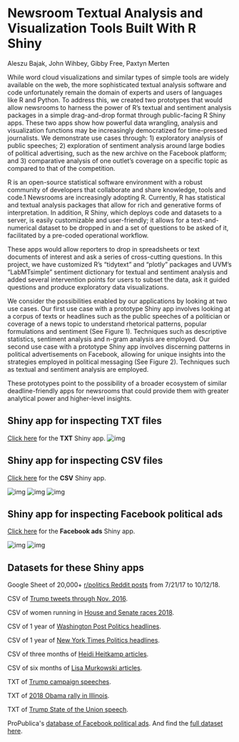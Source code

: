 # Newsroom Textual Analysis and Visualization Tools Built With R Shiny

Aleszu Bajak, John Wihbey, Gibby Free, Paxtyn Merten

While word cloud visualizations and similar types of simple tools are widely available on the web, the more sophisticated textual analysis software and code unfortunately remain the domain of experts and users of languages like R and Python. To address this, we created two prototypes that would allow newsrooms to harness the power of R’s textual and sentiment analysis packages in a simple drag-and-drop format through public-facing R Shiny apps. These two apps show how powerful data wrangling, analysis and visualization functions may be increasingly democratized for time-pressed journalists. We demonstrate use cases through: 1) exploratory analysis of public speeches; 2) exploration of sentiment analysis around large bodies of political advertising, such as the new archive on the Facebook platform; and 3) comparative analysis of one outlet’s coverage on a specific topic as compared to that of the competition.

R is an open-source statistical software environment with a robust community of developers that collaborate and share knowledge, tools and code.1 Newsrooms are increasingly adopting R. Currently, R has statistical and textual analysis packages that allow for rich and generative forms of interpretation. In addition, R Shiny, which deploys code and datasets to a server, is easily customizable and user-friendly; it allows for a text-and-numerical dataset to be dropped in and a set of questions to be asked of it, facilitated by a pre-coded operational workflow.

These apps would allow reporters to drop in spreadsheets or text documents of interest and ask a series of cross-cutting questions. In this project, we have customized R’s “tidytext” and “plotly” packages and UVM’s “LabMTsimple” sentiment dictionary for textual and sentiment analysis and added several intervention points for users to subset the data, ask it guided questions and produce exploratory data visualizations.

We consider the possibilities enabled by our applications by looking at two use cases. Our first use case with a prototype Shiny app involves looking at a corpus of texts or headlines such as the public speeches of a politician or coverage of a news topic to understand rhetorical patterns, popular formulations and sentiment (See Figure 1). Techniques such as descriptive statistics, sentiment analysis and n-gram analysis are employed. Our second use case with a prototype Shiny app involves discerning patterns in political advertisements on Facebook, allowing for unique insights into the strategies employed in political messaging (See Figure 2). Techniques such as textual and sentiment analysis are employed.

These prototypes point to the possibility of a broader ecosystem of similar deadline-friendly apps for newsrooms that could provide them with greater analytical power and higher-level insights.

## Shiny app for inspecting TXT files

[Click here](https://storybench.shinyapps.io/textanalysis/) for the **TXT** Shiny app.
![img](https://raw.githubusercontent.com/aleszu/textanalysis-shiny/master/shiny/txtanalysis-1.png)

## Shiny app for inspecting CSV files

[Click here](https://storybench.shinyapps.io/csvanalysis/) for the **CSV** Shiny app.

![img](https://raw.githubusercontent.com/aleszu/textanalysis-shiny/master/shiny/csvanalysis-1.png)
![img](https://raw.githubusercontent.com/aleszu/textanalysis-shiny/master/shiny/csvanalysis-2.png)
![img](https://raw.githubusercontent.com/aleszu/textanalysis-shiny/master/shiny/csvanalysis-3.png)

## Shiny app for inspecting Facebook political ads

[Click here](https://storybench.shinyapps.io/facebook/) for the **Facebook ads** Shiny app.

![img](https://raw.githubusercontent.com/aleszu/textanalysis-shiny/master/shiny/fbads-1.png)
![img](https://raw.githubusercontent.com/aleszu/textanalysis-shiny/master/shiny/fbads-2.png)

## Datasets for these Shiny apps

Google Sheet of 20,000+ [r/politics Reddit posts](https://docs.google.com/spreadsheets/d/1fYFpJuyR8neCHh8NAkr90n_HSU08bjca6xW531WFMYU/edit?usp=sharing) from 7/21/17 to 10/12/18. 

CSV of [Trump tweets through Nov. 2016](https://raw.githubusercontent.com/aleszu/textanalysis-shiny/master/trumptweets-nov16.csv).

CSV of women running in [House and Senate races 2018](https://raw.githubusercontent.com/aleszu/textanalysis-shiny/master/women_running.csv).

CSV of 1 year of [Washington Post Politics headlines](https://raw.githubusercontent.com/aleszu/textanalysis-shiny/master/wapo-articles.csv). 

CSV of 1 year of [New York Times Politics headlines](https://raw.githubusercontent.com/aleszu/textanalysis-shiny/master/nyt-articles.csv).

CSV of three months of [Heidi Heitkamp articles](https://raw.githubusercontent.com/aleszu/textanalysis-shiny/master/Heitkamp-articles-3-months.csv).

CSV of six months of [Lisa Murkowski articles](https://raw.githubusercontent.com/aleszu/textanalysis-shiny/master/murkowski.csv).

TXT of [Trump campaign speeches](https://raw.githubusercontent.com/aleszu/textanalysis-shiny/master/trumpspeeches.txt).

TXT of [2018 Obama rally in Illinois](https://raw.githubusercontent.com/aleszu/textanalysis-shiny/master/obama-rally-2018.txt).

TXT of [Trump State of the Union speech](https://raw.githubusercontent.com/aleszu/textanalysis-shiny/master/trump_state_union_2018.txt).

ProPublica's [database of Facebook political ads](https://projects.propublica.org/facebook-ads/). And find the [full dataset here](https://www.propublica.org/datastore/dataset/political-advertisements-from-facebook). 




